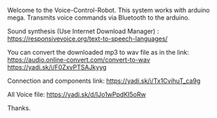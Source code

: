 Welcome to the Voice-Control-Robot. This system works with arduino mega. Transmits voice commands via Bluetooth to the arduino.

Sound synthesis (Use Internet Download Manager) : https://responsivevoice.org/text-to-speech-languages/

You can convert the downloaded mp3 to wav file as in the link: https://audio.online-convert.com/convert-to-wav https://yadi.sk/i/F0ZxvPTSAJkyyg

Connection and components link: https://yadi.sk/i/Tx1CvihuT_ca9g

All Voice file: https://yadi.sk/d/IJo1wPpdKI5oRw

Thanks.
